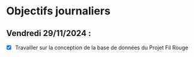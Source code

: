 # Objectifs journaliers

## Vendredi 29/11/2024 :

- [x] Travailler sur la conception de la base de données du Projet Fil Rouge 